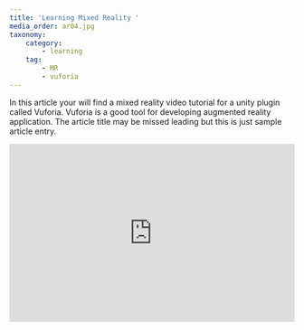 ```yaml
---
title: 'Learning Mixed Reality '
media_order: ar04.jpg
taxonomy:
    category:
        - learning
    tag:
        - MR
        - vuforia
---
```


In this article your will find a mixed reality video tutorial for a unity plugin called Vuforia. Vuforia is a good tool for developing augmented reality application. The article title may be missed leading but this is just sample article entry.

<iframe width=100% height="315" src="https://www.youtube.com/embed/6iaszALIaYs" frameborder="0" allow="autoplay; encrypted-media" allowfullscreen></iframe>